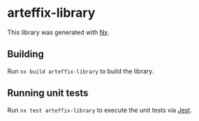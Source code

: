 # arteffix-library

This library was generated with [Nx](https://nx.dev).

## Building

Run `nx build arteffix-library` to build the library.

## Running unit tests

Run `nx test arteffix-library` to execute the unit tests via [Jest](https://jestjs.io).
